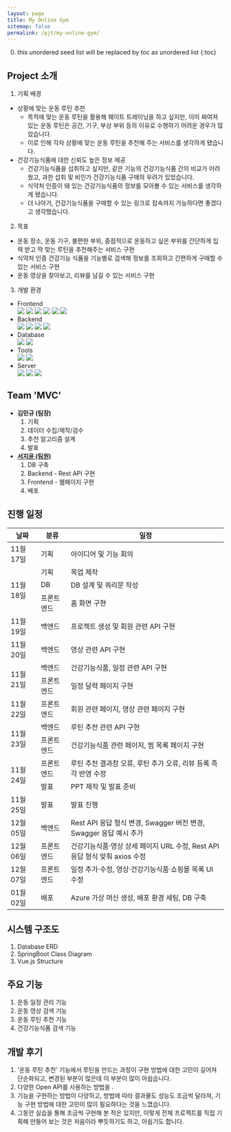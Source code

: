```yaml
---
layout: page
title: My Online Gym
sitemap: false
permalink: /pjt/my-online-gym/
---
```

0. this unordered seed list will be replaced by toc as unordered list
{:toc}

## Project 소개
1. 기획 배경
  - 상황에 맞는 운동 루틴 추천
    - 목적에 맞는 운동 루틴을 활용해 웨이트 트레이닝을 하고 싶지만, 이미 짜여져 있는 운동 루틴은 공간, 기구, 부상 부위 등의 이유로 수행하기 어려운 경우가 많았습니다.
    - 이로 인해 각자 상황에 맞는 운동 루틴을 추천해 주는 서비스를 생각하게 됐습니다.
  - 건강기능식품에 대한 신뢰도 높은 정보 제공
    - 건강기능식품을 섭취하고 싶지만, 같은 기능의 건강기능식품 간의 비교가 어려웠고, 과한 섭취 및 비인가 건강기능식품 구매의 우려가 있었습니다.
    - 식약처 인증이 돼 있는 건강기능식품의 정보를 모아볼 수 있는 서비스를 생각하게 됐습니다.
    - 더 나아가, 건강기능식품을 구매할 수 있는 링크로 접속까지 가능하다면 좋겠다고 생각했습니다.

2. 목표
  - 운동 장소, 운동 기구, 불편한 부위, 중점적으로 운동하고 싶은 부위를 간단하게 입력 받고 딱 맞는 루틴을 추천해주는 서비스 구현
  - 식약처 인증 건강기능 식품을 기능별로 검색해 정보를 조회하고 간편하게 구매할 수 있는 서비스 구현
  - 운동 영상을 찾아보고, 리뷰를 남길 수 있는 서비스 구현

3. 개발 환경
  - Frontend  
    <img src="https://img.shields.io/badge/vue.js2-4FC08D?style=flat&logo=vue.js&logoColor=white"> <img src="https://img.shields.io/badge/Visual Studio Code-007ACC?style=flat&logo=VisualStudioCode&logoColor=white"> <img src="https://img.shields.io/badge/HTML5-E34F26?style=flat&logo=HTML5&logoColor=white"> <img src="https://img.shields.io/badge/CSS3-1572B6?style=flat&logo=CSS3&logoColor=white"> <img src="https://img.shields.io/badge/Javascript-F7DF1E?style=flat&logo=Javascript&logoColor=white"> <img src="https://img.shields.io/badge/Bootstrap-7952B3?style=flat&logo=Bootstrap&logoColor=white">
  - Backend  
    <img src="https://img.shields.io/badge/Spring Boot-6DB33F?style=flat&logo=SpringBoot&logoColor=white"> <img src="https://img.shields.io/badge/Eclipse IDE-2C2255?style=flat&logo=EclipseIDE&logoColor=white"> <img src="https://img.shields.io/badge/Java8-007396?style=flat&logo=Java&logoColor=white"> <img src="https://img.shields.io/badge/Apache Maven-C71A36?style=flat&logo=ApacheMaven&logoColor=white">
  - Database  
    <img src="https://img.shields.io/badge/MySQL-4479A1?style=flat&logo=mysql&logoColor=white"> <img src="https://img.shields.io/badge/JSON-000000?style=flat&logo=JSON&logoColor=white">
  - Tools  
    <img src="https://img.shields.io/badge/Notion-000000?style=flat&logo=Notion&logoColor=white"> <img src="https://img.shields.io/badge/GitLab-FC6D26?style=flat&logo=GitLab&logoColor=white">
  - Server  
    <img src="https://img.shields.io/badge/Microsoft Azure-0078D4?style=flat&logo=MicrosoftAzure&logoColor=white"> <img src="https://img.shields.io/badge/Ubuntu-E95420?style=flat&logo=Ubuntu&logoColor=white"> <img src="https://img.shields.io/badge/Linux-FCC624?style=flat&logo=Linux&logoColor=white">

## Team 'MVC'
- <b>김민규 (팀장)</b>
    1. 기획
    2. 데이터 수집/제작/검수
    3. 추천 알고리즘 설계
    4. 발표
- [<b>서지윤 (팀원)</b>](https://github.com/Jeeyoun-S)
    1. DB 구축
    2. Backend - Rest API 구현
    3. Frontend - 웹페이지 구현
    4. 배포

## 진행 일정
<table>
  <thead>
    <th>날짜</th>
    <th>분류</th>
    <th>일정</th>
  </thead>
  <tbody>
    <tr><td>11월 17일</td><td>기획</td><td>아이디어 및 기능 회의</td></tr>
    <tr><td rowspan="3">11월 18일</td><td>기획</td><td>목업 제작</td></tr>
                                         <tr><td>DB</td><td>DB 설계 및 쿼리문 작성</td></tr>
                                         <tr><td>프론트엔드</td><td>홈 화면 구현</td></tr>
    <tr><td>11월 19일</td><td>백엔드</td><td>프로젝트 생성 및 회원 관련 API 구현</td></tr>
    <tr><td>11월 20일</td><td>백엔드</td><td>영상 관련 API 구현</td></tr>
    <tr><td rowspan="2">11월 21일</td><td>백엔드</td><td>건강기능식품, 일정 관련 API 구현</td></tr>
                                         <tr><td>프론트엔드</td><td>일정 달력 페이지 구현</td></tr>
    <tr><td>11월 22일</td><td>프론트엔드</td><td>회원 관련 페이지, 영상 관련 페이지 구현</td></tr>
    <tr><td rowspan="2">11월 23일</td><td>백엔드</td><td>루틴 추천 관련 API 구현</td></tr>
                                         <tr><td>프론트엔드</td><td>건강기능식품 관련 페이지, 찜 목록 페이지 구현</td></tr>
    <tr><td rowspan="2">11월 24일</td><td>프론트엔드</td><td>루틴 추천 결과창 오류, 루틴 추가 오류, 리뷰 등록 즉각 반영 수정</td></tr>
                                         <tr><td>발표</td><td>PPT 제작 및 발표 준비</td></tr>
    <tr><td>11월 25일</td><td>발표</td><td>발표 진행</td></tr>
    <tr><td>12월 05일</td><td>백엔드</td><td>Rest API 응답 형식 변경, Swagger 버전 변경, Swagger 응답 예시 추가</td></tr>
    <tr><td>12월 06일</td><td>프론트엔드</td><td>건강기능식품·영상 상세 페이지 URL 수정, Rest API 응답 형식 맞춰 axios 수정</td></tr>
    <tr><td>12월 07일</td><td>프론트엔드</td><td>일정 추가·수정, 영상·건강기능식품·쇼핑몰 목록 UI 수정</td></tr>
    <tr><td>01월 02일</td><td>배포</td><td>Azure 가상 머신 생성, 배포 환경 세팅, DB 구축</td></tr>
  </tbody>
</table>

## 시스템 구조도
1. Database ERD
2. SpringBoot Class Diagram
3. Vue.js Structure

## 주요 기능
1. 운동 일정 관리 기능
2. 운동 영상 검색 기능
3. 운동 루틴 추천 기능
4. 건강기능식품 검색 기능

## 개발 후기
1. '운동 루틴 추천' 기능에서 루틴을 만드는 과정이 구현 방법에 대한 고민이 길어져 단순화되고, 변경된 부분이 많은데 이 부분이 많이 아쉽습니다.
2. 다양한 Open API를 사용하는 방법을 .
3. 기능을 구현하는 방법이 다양하고, 방법에 따라 결과물도 성능도 조금씩 달라져, 기능 구현 방법에 대한 고민이 많이 필요하다는 것을 느꼈습니다.
4. 그동안 실습을 통해 조금씩 구현해 본 적은 있지만, 이렇게 전체 프로젝트를 직접 기획해 만들어 보는 것은 처음이라 뿌듯하기도 하고, 아쉽기도 합니다.
